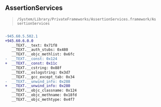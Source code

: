 ## AssertionServices

> `/System/Library/PrivateFrameworks/AssertionServices.framework/AssertionServices`

```diff

-945.60.5.502.1
+945.60.6.0.0
   __TEXT.__text: 0x71f8
   __TEXT.__auth_stubs: 0x480
   __TEXT.__objc_methlist: 0x6fc
-  __TEXT.__const: 0x124
+  __TEXT.__const: 0x11c
   __TEXT.__cstring: 0x88f
   __TEXT.__oslogstring: 0x3d7
   __TEXT.__gcc_except_tab: 0x34
-  __TEXT.__unwind_info: 0x288
+  __TEXT.__unwind_info: 0x280
   __TEXT.__objc_classname: 0x124
   __TEXT.__objc_methname: 0x18fd
   __TEXT.__objc_methtype: 0x4f7

```
